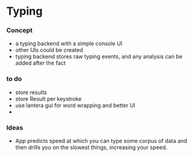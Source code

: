 # Typing 

### Concept
* a typing backend with a simple console UI
* other UIs could be created
* typing backend stores raw typing events, and any analysis can be added after the fact


### to do
* store results
* store Result per keystroke
* use lantera gui for word wrapping and better UI
* 

### Ideas 
* App predicts speed at which you can type some corpus of data and then drills you on the slowest things, increasing your speed.
